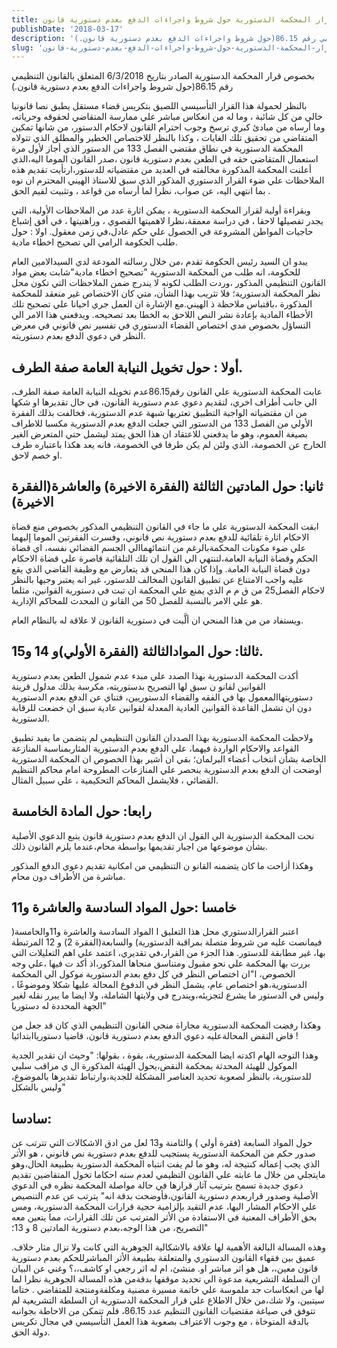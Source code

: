 ```yaml
---
title: بخصوص قرار المحكمة الدستورية حول شروط واجراءات الدفع بعدم دستورية قانون
publishDate: '2018-03-17'
description: 'بخصوص قرار المحكمة الدستورية الصادر بتاريخ 6/3/2018 المتعلق بالقانون التنظيمي رقم 86.15(حول شروط واجراءات الدفع بعدم دستورية قانون.)'
slug: 'بخصوص-قرار-المحكمة-الدستورية-حول-شروط-واجراءات-الدفع-بعدم-دستورية-قانون'
---
```


بخصوص قرار المحكمة الدستورية الصادر بتاريخ 6/3/2018 المتعلق بالقانون التنظيمي رقم 86.15(حول شروط واجراءات الدفع بعدم دستورية قانون.)

بالنظر لحمولة هذا القرار التأسيسي اللصيق بتكريس قضاء مستقل يطبق نصا قانونيا خالي من كل شائبة ، وما له من انعكاس مباشر علي ممارسة المتقاضي لحقوقه وحرياته، وما أرساه من مبادئ كبري ترسخ وجوب احترام القانون لاحكام الدستور، من شانها تمكين المتقاضي من تحقيق تلك الغايات ، وكذا بالنظر للاختصاص الخطير والمطلق الذي تتولاه المحكمة الدستورية في نطاق مقتضي الفصل 133 من الدستور الذي أجاز لأول مرة استعمال المتقاضي حقه في الطعن بعدم دستورية قانون ،صدر القانون الموما اليه،الذي أعلنت المحكمة المذكورة مخالفته في العديد من مقتضياته للدستور،ارتأيت تقديم هذه الملاحظات علي ضوء القرار الدستوري المذكور الذي سبق للاستاذ الهيني المحترم ان نوه بما انتهي اليه، عن صواب، نظرا لما أرساه من قواعد ، وتثبيت لقيم الحق .

وبقراءة أولية لقرار المحكمة الدستورية ، يمكن اثارة عدد من الملاحظات الأولية، التي يجدر تفصيلها لاحقا ، في دراسة معمقة،نظرا لاهميتها القصوي ، وراهنيتها ، في أفق إشباع حاجيات المواطن المشروعة في الحصول علي حكم عادل،في زمن معقول.
اولا : حول طلب الحكومة الرامي الي تصحيح اخطاء مادية.

يبدو ان السيد رئيس الحكومة تقدم ،من خلال رسالته المودعة لدي السيدالامين العام للحكومة، انه طلب من المحكمة الدستورية  "تصحيح اخطاء مادية"شابت بعض مواد القانون التنظيمي المذكور ،وردت الطلب لكونه لا يندرج ضمن الملاحظات التي تكون محل نظر المحكمة الدستورية؛
فلا تثريب بهذا الشأن، متي كان الاختصاص غير منعقد للمحكمة المذكورة ،باقتباس ملاحظة ذ الهيني.مع الإشارة ان العمل جري احيانا علي تصحيح  تلك الأخطاء المادية  بإعادة نشر النص اللاحق به الخطا بعد تصحيحه.
ويدفعني هذا الامر الي التساؤل بخصوص مدي اختصاص القضاء الدستوري في تفسير نص قانوني في معرض النظر في دعوي الدفع بعدم دستوريته.

## أولا : حول تخويل النيابة العامة صفة الطرف.

عابت المحكمة الدستورية علي القانون رقم86.15عدم تخويله النيابة العامة صفة الطرف، الي جانب أطراف اخري، لتقديم دعوي عدم دستورية القانون، في حال تقديرها او شكها من ان مقتضياته الواجبة  التطبيق تعتريها شبهة عدم الدستورية، فخالفت بذلك الفقرة الأولي من الفصل 133 من الدستور التي جعلت الدفع بعدم الدستورية مكسبا للاطراف بصيغة العموم، وهو ما يدفعني للاعتقاد ان هذا الحق يمتد ليشمل حتي المتعرض الغير الخارج عن الخصومة، الذي ولئن لم يكن طرفا  في الخصومة، فانه يعد هكذا باعتباره طرف او خصم لاحق.

## ثانيا: حول المادتين الثالثة (الفقرة الاخيرة) والعاشرة(الفقرة الاخيرة)

ابقت المحكمة الدستورية علي ما جاء في القانون التنظيمي المذكور بخصوص منع قضاة الاحكام اثارة تلقائية للدفع بعدم دستورية نص قانوني، وفسرت الفقرتين الموما إليهما علي ضوء مكونات المحكمةبالرغم من انتمائهماالي الجسم القضائي نفسه، اي قضاة الحكم وقضاة النيابة العامة،لتنتهي الي القول ان تلك التلقائية قاصرة علي قضاة الاحكام دون قضاة النيابة العامة.
وإذا كان هذا المنحي قد يتعارض مع وظيفة القاضي الذي يقع عليه واجب الامتناع عن تطبيق القانون المخالف للدستور، غير انه يعتبر وجيها بالنظر لاحكام الفصل25 من ق م م الذي يمنع علي المحكمة ان تبت في دستورية القوانين، مثلما هو علي الامر بالنسبة للفصل 50 من القانو ن المحدث للمحاكم الإدارية.

ويستفاد من   من هذا المنحي ان ألَّبت في دستورية القانون لا علاقة له بالنظام العام.

## ثالثا: حول الموادالثالثة (الفقرة الأولي)و 14 و15.

أكدت المحكمة الدستورية بهذا الصدد علي مبدء عدم شمول الطعن بعدم دستورية القوانين لقانو ن سبق لها التصريح  بدستوريته، مكرسة بذلك مدلول قرينة دستوريتهاالمعمول بها في  الفقه والقضاء الدستوريين، فتناي عن الدفع بعدم الدستورية  دون ان تشمل القاعدة القوانين العادية المعدلة لقوانين عادية سبق ان خضعت للرقابة الدستورية.

ولاحظت المحكمة الدستورية بهذا الصددان القانون التنظيمي لم يتضمن ما يفيد تطبيق القواعد والاحكام الواردة فيهما، علي الدفع بعدم الدستورية المثاربمناسبة المنازعة الخاصة بشأن انتخاب أعضاء البرلمان؛
بقي ان أشير بهذا الخصوص ان المحكمة الدستورية أوضحت ان الدفع بعدم الدستورية ينحصر علي المنازعات المطروحة امام محاكم التنظيم القضائي ، فلايشمل المحاكم التحكيمية ، علي سبيل المثال.

## رابعا: حول المادة الخامسة

نحت المحكمة الدستورية الي القول ان الدفع بعدم  دستورية قانون يتبع  الدعوي الأصلية بشأن موضوعها  من اجبار تقديمها بواسطة محام،عندما يلزم القانون ذلك.

وهكذا أزاحت ما كان يتضمنه القانو ن التنظيمي من امكانية تقديم دعوي الدفع المذكور مباشرة من الأطراف  دون محام.

## خامسا :حول المواد السادسة والعاشرة و11

اعتبر القرارالدستوري محل هذا التعليق ا المواد السادسة والعاشرة و11والخامسة( فيمانصت عليه من شروط متصلة بمراقبة الدستورية) والسابعة(الفقرة 2) و 12 المرتبطة بها، غير مطابقة للدستور. هذا  الجزء من القرار،في تقديري، اعتمد علي اهم التعليلات التي بررت بها المحكمة  علي نحو مقبول ومتناسق منحاها  المذكور،اذ أكد ت فيها ،علي وجه الخصوص، ا"ان اختصاص النظر في كل دفع بعدم الدستورية موكول الي المحكمة الدستورية،هو اختصاص عام، يشمل النظر في الدفوع المحالة عليها شكلا وموضوعًا ، وليس في الدستور ما يشرع لتجزيئه،ويندرج في ولايتها الشاملة، ولا ايضا ما يبرر نقله لغير الجهة المحددة له دستوريا"

وهكذا رفضت  المحكمة  الدستورية  مجاراة منحي القانون التنظيمي الذي كان قد جعل من قاض النقض المحالةعليه دعوي  الدفع بعدم دستورية قانون، قاضيا دستورياابتدائيا !

وهذا التوجه  الهام اكدته ايضا المحكمة الدستورية، بقوة ، بقولها:
"وحيث  ان تقدير الجدية الموكول للهيئة المحدثة بمحكمة النقض،يحول الهيئة المذكورة ال ي مراقب سلبي للدستورية، بالنظر لصعوبة تحديد العناصر المشكلة للجدية،وارتباط تقديرها بالموضوع، وليس بالشكل"

## سادسا:

حول المواد  السابعة (فقرة أولي )  والثامنة  و13
لعل من ادق الاشكالات التي تترتب عن صدور حكم من المحكمة الدستورية يستجيب للدفع بعدم دستورية نص قانوني ، هو الأثر الذي يجب إعماله كنتيجة  له، وهو  ما لم يفت انتباه المحكمة الدستورية بطبيعة الحال،وهو مايتجلي من خلال ما عابته علي القانون التظيمي لعدم سنه احكاما تخول المتقاضين تقديم دعوي جديدة تسمح بترتيب آثار قرارها في حالة مواصلة المحكمة نظره في الدعوي الأصلية وصدور قراربعدم دستورية القانون،فأوضحت بدقة انه" يترتب عن عدم التنصيص  علي الاحكام المشار اليها، عدم التقيد بإلزامية حجية قرارات المحكمة الدستورية، ومس بحق  الأطراف المعنية في الاستفادة  من الأثر المترتب عن تلك القرارات، مما يتعين  معه  التصريح، من هذا الوجه،بعدم دستورية المادتين 8 و 13؛"

 وهذه المسالة البالغة الأهمية لها علاقة بالاشكالية الجوهرية التي كانت ولا  تزال مثار  خلاف. عميق بين فقهاء القانون الدستوري والمتعلقة بطبيعة الأثر المباشرللحكم بعدم دستورية  قانون معين،، هل هو اثر مباشر  او. منشئ، ام له  اثر رجعي او كاشف،،؟
وغني عن البيان ان السلطة التشريعية  مدعوة الي تحديد  موقفها بدقةمن هذه المسالة الجوهرية  نظرا  لما لها  من انعكاسات جد ملموسة علي خاتمة مسيرة مضنية  ومكلفةومنتجة للمتقاضي .
ختاما  سيتبين، ولا شك،من خلال الاطلاع  علي قرار المحكمة الدستورية ان السلطة التشريعية لم تتوفق في صياغة مقتضيات القانون التنظيم عدد 86.15، فلم تتمكن  من الاحاطة بجوانبه بالدقة المتوخاة ، مع وجوب الاعتراف بصعوبة هذا العمل التأسيسي في مجال تكريس دولة الحق.